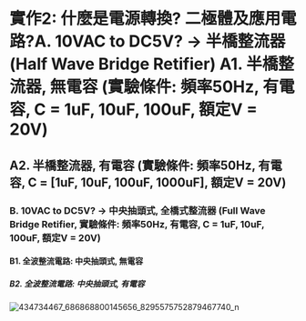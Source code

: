 
# 實作2: 什麼是電源轉換? 二極體及應用電路?A. 10VAC to DC5V? → 半橋整流器 (Half Wave Bridge Retifier) A1. 半橋整流器, 無電容 (實驗條件: 頻率50Hz, 有電容, C = 1uF, 10uF, 100uF, 額定V = 20V)

## A2. 半橋整流器, 有電容 (實驗條件: 頻率50Hz, 有電容, C = [1uF, 10uF, 100uF, 1000uF], 額定V = 20V)

### B. 10VAC to DC5V? → 中央抽頭式, 全橋式整流器 (Full Wave Bridge Retifier, 實驗條件: 頻率50Hz, 有電容, C = 1uF, 10uF, 100uF, 額定V = 20V)

#### B1. 全波整流電路: 中央抽頭式, 無電容

##### B2. 全波整流電路: 中央抽頭式, 有電容

![434734467_686868800145656_8295575752879467740_n](https://github.com/winter20110101/EC2024/assets/162284243/fe13f6b5-8823-49d4-9e52-951063a783ea)
